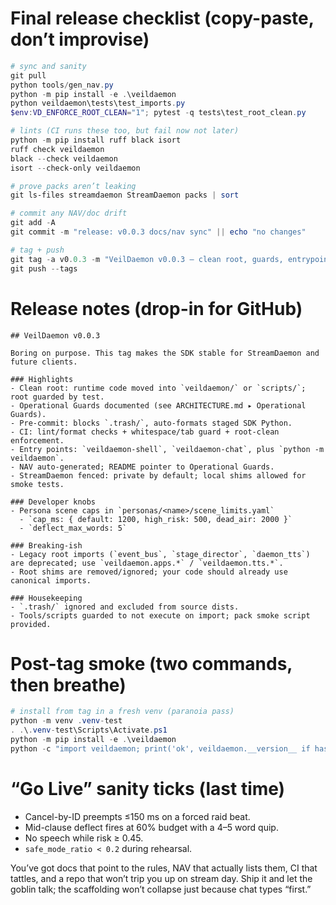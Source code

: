 # Final release checklist (copy-paste, don’t improvise)

```powershell
# sync and sanity
git pull
python tools/gen_nav.py
python -m pip install -e .\veildaemon
python veildaemon\tests\test_imports.py
$env:VD_ENFORCE_ROOT_CLEAN="1"; pytest -q tests\test_root_clean.py

# lints (CI runs these too, but fail now not later)
python -m pip install ruff black isort
ruff check veildaemon
black --check veildaemon
isort --check-only veildaemon

# prove packs aren’t leaking
git ls-files streamdaemon StreamDaemon packs | sort

# commit any NAV/doc drift
git add -A
git commit -m "release: v0.0.3 docs/nav sync" || echo "no changes"

# tag + push
git tag -a v0.0.3 -m "VeilDaemon v0.0.3 — clean root, guards, entrypoints"
git push --tags
```

# Release notes (drop-in for GitHub)

```
## VeilDaemon v0.0.3

Boring on purpose. This tag makes the SDK stable for StreamDaemon and future clients.

### Highlights
- Clean root: runtime code moved into `veildaemon/` or `scripts/`; root guarded by test.
- Operational Guards documented (see ARCHITECTURE.md ▸ Operational Guards).
- Pre-commit: blocks `.trash/`, auto-formats staged SDK Python.
- CI: lint/format checks + whitespace/tab guard + root-clean enforcement.
- Entry points: `veildaemon-shell`, `veildaemon-chat`, plus `python -m veildaemon`.
- NAV auto-generated; README pointer to Operational Guards.
- StreamDaemon fenced: private by default; local shims allowed for smoke tests.

### Developer knobs
- Persona scene caps in `personas/<name>/scene_limits.yaml`
  - `cap_ms: { default: 1200, high_risk: 500, dead_air: 2000 }`
  - `deflect_max_words: 5`

### Breaking-ish
- Legacy root imports (`event_bus`, `stage_director`, `daemon_tts`) are deprecated; use `veildaemon.apps.*` / `veildaemon.tts.*`.
- Root shims are removed/ignored; your code should already use canonical imports.

### Housekeeping
- `.trash/` ignored and excluded from source dists.
- Tools/scripts guarded to not execute on import; pack smoke script provided.
```

# Post-tag smoke (two commands, then breathe)

```powershell
# install from tag in a fresh venv (paranoia pass)
python -m venv .venv-test
. .\.venv-test\Scripts\Activate.ps1
python -m pip install -e .\veildaemon
python -c "import veildaemon; print('ok', veildaemon.__version__ if hasattr(veildaemon,'__version__') else 'nover')"
```

# “Go Live” sanity ticks (last time)

* Cancel-by-ID preempts ≤150 ms on a forced raid beat.
* Mid-clause deflect fires at 60% budget with a 4–5 word quip.
* No speech while risk ≥ 0.45.
* `safe_mode_ratio < 0.2` during rehearsal.

You’ve got docs that point to the rules, NAV that actually lists them, CI that tattles, and a repo that won’t trip you up on stream day. Ship it and let the goblin talk; the scaffolding won’t collapse just because chat types “first.”
